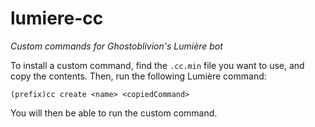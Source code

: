 # lumiere-cc
 *Custom commands for Ghostoblivion's Lumière bot*

 To install a custom command, find the `.cc.min` file you want to use, and copy the contents. Then, run the following Lumière command:
 ```
 (prefix)cc create <name> <copiedCommand>
 ```

 You will then be able to run the custom command.